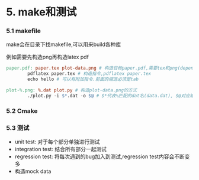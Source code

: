# 5. make和测试

### 5.1 makefile

make会在目录下找makefile,可以用来build各种库

例如需要先构造png再构造latex pdf

```makefile
paper.pdf: paper.tex plot-data.png # 构造目标paper.pdf,需要tex和png(dependency)
		pdflatex paper.tex # 构造指令,pdflatex paper.tex
		echo hello # 可以有附加指令.前面的缩进必须是tab
		
plot-%.png: %.dat plot.py # 构造plot-data.png的方式
		./plot.py -i $*.dat -o $@ # $*代表%匹配的dat名(data.dat), $@对应输出名(plot-data.png)
```



### 5.2 Cmake



### 5.3 测试

- unit test: 对于每个部分单独进行测试
- integration test: 结合所有部分一起测试
- regression test: 将每次遇到的bug加入到测试,regression test内容会不断变多
- 构造mock data

